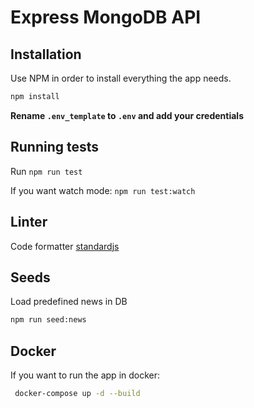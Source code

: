 # Express MongoDB API

## Installation
Use NPM in order to install everything the app needs.

```bash
npm install
```

**Rename `.env_template` to `.env` and add your credentials**

## Running tests

Run `npm run test` 

If you want watch mode: `npm run test:watch`

## Linter

Code formatter [standardjs](https://standardjs.com/)

## Seeds

Load predefined news in DB
  ```sh
  npm run seed:news
  ```

## Docker

If you want to run the app in docker:

```bash
 docker-compose up -d --build
```


  